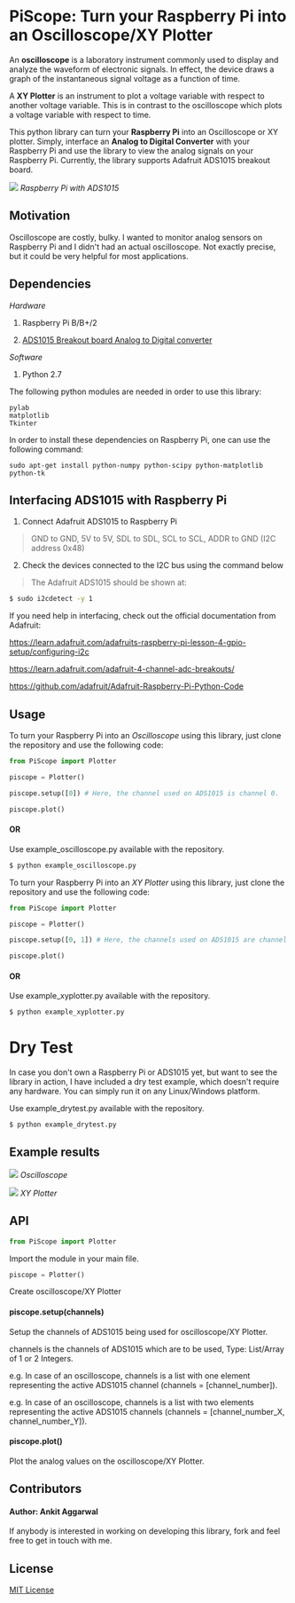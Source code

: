 # PiScope: Turn your Raspberry Pi into an Oscilloscope/XY Plotter

An **oscilloscope** is a laboratory instrument commonly used to display and analyze the waveform of electronic signals. In effect, the device draws a graph of the instantaneous signal voltage as a function of time.

A **XY Plotter** is an instrument to plot a voltage variable with respect to another voltage variable. This is in contrast to the oscilloscope which plots a voltage variable with respect to time.

This python library can turn your **Raspberry Pi** into an Oscilloscope or XY plotter. Simply, interface an **Analog to Digital Converter** with your Raspberry Pi and use the library to view the analog signals on your Raspberry Pi. Currently, the library supports Adafruit ADS1015 breakout board.


![](https://learn.adafruit.com/system/guides/images/000/000/195/medium800/summary.jpg)
*Raspberry Pi with ADS1015*

## Motivation
Oscilloscope are costly, bulky. I wanted to monitor analog sensors on Raspberry Pi and I didn't had an actual oscilloscope. Not exactly precise, but it could be very helpful for most applications.

## Dependencies

*Hardware*

1. Raspberry Pi B/B+/2

2. [ADS1015 Breakout board Analog to Digital converter](http://www.adafruit.com/product/1083)

*Software*

1. Python 2.7

The following python modules are needed in order to use this library:

```
pylab
matplotlib
Tkinter
```

In order to install these dependencies on Raspberry Pi, one can use the following command:

```
sudo apt-get install python-numpy python-scipy python-matplotlib python-tk
```

## Interfacing ADS1015 with Raspberry Pi

1. Connect Adafruit ADS1015 to Raspberry Pi
> GND to GND, 5V to 5V, SDL to SDL, SCL to SCL, ADDR to GND (I2C address 0x48)
2. Check the devices connected to the I2C bus using the command below
> The Adafruit ADS1015 should be shown at: 
```sh
$ sudo i2cdetect -y 1
```

If you need help in interfacing, check out the official documentation from Adafruit:

https://learn.adafruit.com/adafruits-raspberry-pi-lesson-4-gpio-setup/configuring-i2c

https://learn.adafruit.com/adafruit-4-channel-adc-breakouts/

https://github.com/adafruit/Adafruit-Raspberry-Pi-Python-Code 

## Usage

To turn your Raspberry Pi into an *Oscilloscope* using this library, just clone the repository and use the following code:

```python
from PiScope import Plotter

piscope = Plotter()

piscope.setup([0]) # Here, the channel used on ADS1015 is channel 0.

piscope.plot()
```

#### OR

Use example_oscilloscope.py available with the repository.
```sh
$ python example_oscilloscope.py
```

To turn your Raspberry Pi into an *XY Plotter* using this library, just clone the repository and use the following code:

```python
from PiScope import Plotter

piscope = Plotter()

piscope.setup([0, 1]) # Here, the channels used on ADS1015 are channel 0 (X) and channel 1 (Y).

piscope.plot()
```

#### OR

Use example_xyplotter.py available with the repository.
```sh
$ python example_xyplotter.py
```

# Dry Test

In case you don't own a Raspberry Pi or ADS1015 yet, but want to see the library in action, I have included a dry test example, which doesn't require any hardware. You can simply run it on any Linux/Windows platform.

Use example_drytest.py available with the repository.

```sh
$ python example_drytest.py
```

## Example results

![](https://raw.githubusercontent.com/ankitaggarwal011/PiScope/master/example_oscilloscope.png)
*Oscilloscope*


![](https://raw.githubusercontent.com/ankitaggarwal011/PiScope/master/example_xyplotter.png)
*XY Plotter*

## API
```python
from PiScope import Plotter
```
Import the module in your main file.

```python
piscope = Plotter()
```
Create oscilloscope/XY Plotter

#### piscope.setup(channels)
Setup the channels of ADS1015 being used for oscilloscope/XY Plotter.

channels is the channels of ADS1015 which are to be used, Type: List/Array of 1 or 2 Integers.

e.g. In case of an oscilloscope, channels is a list with one element representing the active ADS1015 channel (channels = [channel_number]).

e.g. In case of an oscilloscope, channels is a list with two elements representing the active ADS1015 channels (channels = [channel_number_X, channel_number_Y]).

#### piscope.plot()
Plot the analog values on the oscilloscope/XY Plotter.

## Contributors

#### Author: Ankit Aggarwal

If anybody is interested in working on developing this library, fork and feel free to get in touch with me.

## License

[MIT License](https://github.com/ankitaggarwal011/PiScope/blob/master/LICENSE)